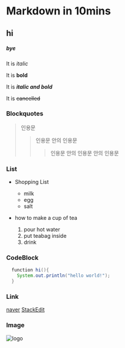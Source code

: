 <!-- 마크다운은 글씨 크기를 #의 갯수로 정한다. -->

# Markdown in 10mins

## hi

##### bye

<!-- 마크다운은 강조를 *의 갯수를 이용한다. 취소선은 ~~  -->

It is _italic_

It is **bold**

It is **_italic and bold_**

It is ~~cancelled~~

<!-- #이용시에는 띄어쓰기 사용 -->

### Blockquotes

> 인용문
>
> > 인용문 안의 인용문
> >
> > > 인용문 안의 인용문 안의 인용문

<!-- 리스트는 *을 이용해서 만들고  -->

### List

- Shopping List

  - milk
  - egg
  - salt

- how to make a cup of tea
  1. pour hot water
  2. put teabag inside
  3. drink

<!-- codeblock은 `을 3번써서 나타낸다. -->

### CodeBlock

```java
  function hi(){
    System.out.println("hello world!");
  }
```

<!-- Link는 [이름](주소) -->

### Link

[naver](https://www.naver.com)
[StackEdit](https://stackedit.io/app)

<!-- 이미지는 ![logo](이미지 주소) -->

### Image

![logo]()
